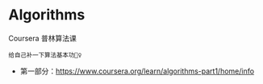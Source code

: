 # Algorithms
Coursera 普林算法课


`给自己补一下算法基本功🤷‍♀️`
- 第一部分：https://www.coursera.org/learn/algorithms-part1/home/info
